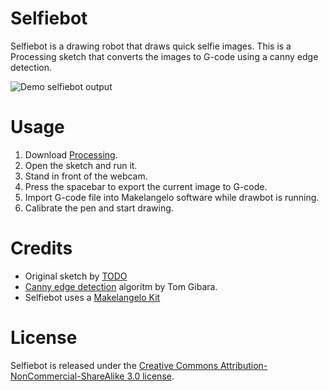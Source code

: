 Selfiebot
=========
Selfiebot is a drawing robot that draws quick selfie images. This is a Processing sketch that converts the images to G-code using a canny edge detection.

![Demo selfiebot output](https://raw.github.com/nodebox/selfiebot/master/g/selfie.jpg)

Usage
=====
1. Download [Processing](http://processing.org/download/).
2. Open the sketch and run it.
3. Stand in front of the webcam.
4. Press the spacebar to export the current image to G-code.
5. Import G-code file into Makelangelo software while drawbot is running.
6. Calibrate the pen and start drawing.

Credits
=======
* Original sketch by [TODO](http://www.todo.to.it/)
* [Canny edge detection](http://www.tomgibara.com/computer-vision/canny-edge-detector) algoritm by Tom Gibara.
* Selfiebot uses a [Makelangelo Kit](https://github.com/MarginallyClever/Makelangelo)

License
=======
Selfiebot is released under the [Creative Commons Attribution-NonCommercial-ShareAlike 3.0 license](http://creativecommons.org/licenses/by-nc-sa/3.0/).

